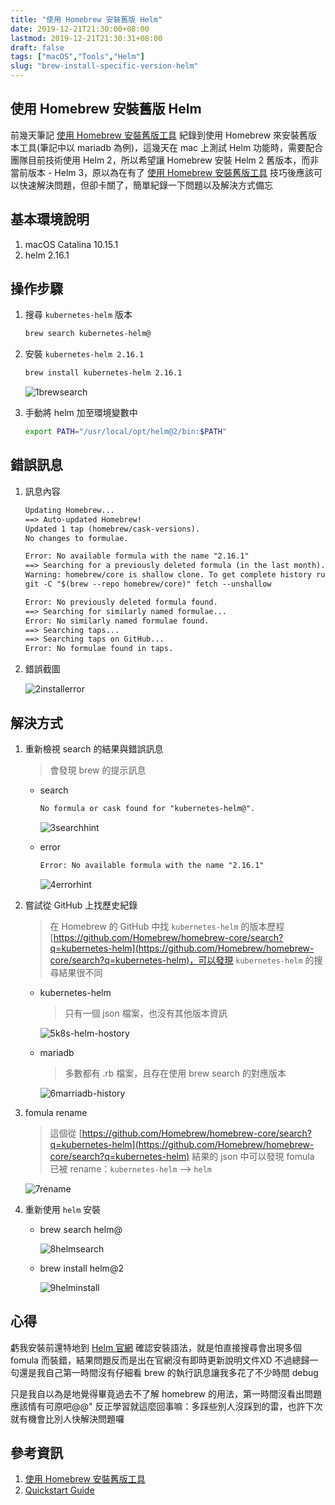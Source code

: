 ```yaml
---
title: "使用 Homebrew 安裝舊版 Helm"
date: 2019-12-21T21:30:00+08:00
lastmod: 2019-12-21T21:30:31+08:00
draft: false
tags: ["macOS","Tools","Helm"]
slug: "brew-install-specific-version-helm"
---
```


## 使用 Homebrew 安裝舊版 Helm

前幾天筆記 [使用 Homebrew 安裝舊版工具](https://blog.yowko.com/brew-install-old-version/) 紀錄到使用 Homebrew 來安裝舊版本工具(筆記中以 mariadb 為例)，這幾天在 mac 上測試 Helm 功能時，需要配合團隊目前技術使用 Helm 2，所以希望讓 Homebrew 安裝 Helm 2 舊版本，而非當前版本 - Helm 3，原以為在有了 [使用 Homebrew 安裝舊版工具](https://blog.yowko.com/brew-install-old-version/) 技巧後應該可以快速解決問題，但卻卡關了，簡單紀錄一下問題以及解決方式備忘

## 基本環境說明

1. macOS Catalina 10.15.1
2. helm 2.16.1

## 操作步驟

1. 搜尋 `kubernetes-helm` 版本

    ```bash
    brew search kubernetes-helm@
    ```

2. 安裝 `kubernetes-helm 2.16.1`

    ```bash
    brew install kubernetes-helm 2.16.1
    ```

    ![1brewsearch](https://user-images.githubusercontent.com/3851540/71310201-5a573300-244c-11ea-8eb6-974f7c654dfd.png)

3. 手動將 helm 加至環境變數中

    ```bash
    export PATH="/usr/local/opt/helm@2/bin:$PATH"
    ```

## 錯誤訊息

1. 訊息內容

    ```txt
    Updating Homebrew...
    ==> Auto-updated Homebrew!
    Updated 1 tap (homebrew/cask-versions).
    No changes to formulae.

    Error: No available formula with the name "2.16.1"
    ==> Searching for a previously deleted formula (in the last month)...
    Warning: homebrew/core is shallow clone. To get complete history run:
    git -C "$(brew --repo homebrew/core)" fetch --unshallow

    Error: No previously deleted formula found.
    ==> Searching for similarly named formulae...
    Error: No similarly named formulae found.
    ==> Searching taps...
    ==> Searching taps on GitHub...
    Error: No formulae found in taps.
    ```

2. 錯誤截圖

    ![2installerror](https://user-images.githubusercontent.com/3851540/71310203-5a573300-244c-11ea-820b-436afc4f041e.png)

## 解決方式

1. 重新檢視 search 的結果與錯誤訊息

    > 會發現 brew 的提示訊息

    - search

        ```txt
        No formula or cask found for "kubernetes-helm@".
        ```

        ![3searchhint](https://user-images.githubusercontent.com/3851540/71310204-5aefc980-244c-11ea-9564-1cb721d61d37.png)

    - error

        ```txt
        Error: No available formula with the name "2.16.1"
        ```

        ![4errorhint](https://user-images.githubusercontent.com/3851540/71310205-5aefc980-244c-11ea-81c2-a30ee650af2c.png)

2. 嘗試從 GitHub 上找歷史紀錄

    >在 Homebrew 的 GitHub 中找 `kubernetes-helm` 的版本歷程 [https://github.com/Homebrew/homebrew-core/search?q=kubernetes-helm](https://github.com/Homebrew/homebrew-core/search?q=kubernetes-helm)，可以發現 `kubernetes-helm` 的搜尋結果很不同

    - kubernetes-helm

        > 只有一個 json 檔案，也沒有其他版本資訊

        ![5k8s-helm-hostory](https://user-images.githubusercontent.com/3851540/71310206-5aefc980-244c-11ea-8c1c-6e706e63a69d.png)

    - mariadb

        > 多數都有 .rb 檔案，且存在使用 brew search 的對應版本

        ![6marriadb-history](https://user-images.githubusercontent.com/3851540/71310207-5b886000-244c-11ea-83fe-02bb519d16c7.png)

3. fomula rename

    > 這個從 [https://github.com/Homebrew/homebrew-core/search?q=kubernetes-helm](https://github.com/Homebrew/homebrew-core/search?q=kubernetes-helm) 結果的 json 中可以發現 fomula 已被 rename：`kubernetes-helm` --> `helm`

    ![7rename](https://user-images.githubusercontent.com/3851540/71310208-5b886000-244c-11ea-8a79-36c0b2a858a7.png)

4. 重新使用 `helm` 安裝

    - brew search helm@

        ![8helmsearch](https://user-images.githubusercontent.com/3851540/71310209-5b886000-244c-11ea-93fd-f901f04745eb.png)

    - brew install helm@2

        ![9helminstall](https://user-images.githubusercontent.com/3851540/71310210-5b886000-244c-11ea-8036-e714f772030c.png)

## 心得

虧我安裝前還特地到 [Helm 官網](https://v2.helm.sh/docs/using_helm/#installing-helm) 確認安裝語法，就是怕直接搜尋會出現多個 fomula 而裝錯，結果問題反而是出在官網沒有即時更新說明文件XD  不過總歸一句還是我自己第一時間沒有仔細看 brew 的執行訊息讓我多花了不少時間 debug 

只是我自以為是地覺得畢竟過去不了解 homebrew 的用法，第一時間沒看出問題應該情有可原吧@@" 反正學習就這麼回事嘛：多踩些別人沒踩到的雷，也許下次就有機會比別人快解決問題囉

## 參考資訊

1. [使用 Homebrew 安裝舊版工具](https://blog.yowko.com/brew-install-old-version/)
2. [Quickstart Guide](https://v2.helm.sh/docs/using_helm/#installing-helm)
